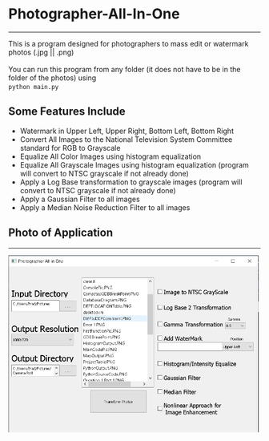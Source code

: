 # Photographer-All-In-One
---
This is a program designed for photographers to mass edit or watermark photos (.jpg || .png)<br><br>
You can run this program from any folder (it does not have to be in the folder of the photos) using <br>
``python main.py``
<br>
## Some Features Include
- Watermark in Upper Left, Upper Right, Bottom Left, Bottom Right
- Convert All Images to the National Television System Committee standard for RGB to Grayscale
- Equalize All Color Images using histogram equalization
- Equalize All Grayscale Images using histogram equalization (program will convert to NTSC grayscale if not already done)
- Apply a Log Base transformation to grayscale images (program will convert to NTSC grayscale if not already done)
- Apply a Gaussian Filter to all images
- Apply a Median Noise Reduction Filter to all images


## Photo of Application
---
<img src="GUIpic.png" width=500>
